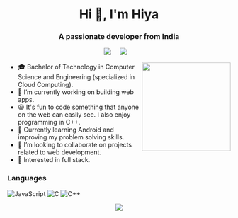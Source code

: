 <h1 align="center">Hi 👋, I'm Hiya</h1>
<h3 align="center">A passionate developer from India</h3>


<p align="center">
  <a href="mailto:devlihiya9@gmail.com"><img src="https://img.shields.io/badge/gmail-%23D14836.svg?&style=for-the-badge&logo=gmail&logoColor=white" /></a>&nbsp;&nbsp;&nbsp;&nbsp;
  <a href="https://www.linkedin.com/in/hiya-devli/"><img src="https://img.shields.io/badge/linkedin-%230077B5.svg?&style=for-the-badge&logo=linkedin&logoColor=white" /></a>&nbsp;&nbsp;&nbsp;&nbsp;
  </p>
  <img align='right' src='https://media.giphy.com/media/bcKmIWkUMCjVm/giphy.gif' width='200"'>

* 🎓   Bachelor of Technology in Computer Science and Engineering (specialized in Cloud Computing).
* 🔭   I’m currently working on building web apps.
* 😀   It's fun to code something that anyone on the web can easily see. I also enjoy programming in C++.
* 🌱   Currently learning Android and improving my problem solving skills.
* 👯   I’m looking to collaborate on projects related to web development.
* 🧐   Interested in full stack.

### Languages

![JavaScript](https://img.shields.io/badge/-JavaScript-000?&logo=JavaScript)
![C](https://img.shields.io/badge/-C-000?&logo=C)
![C++](https://img.shields.io/badge/-C++-000?&logo=c%2b%2b&logoColor=00599C)

<p align="center">
  <img src ="https://github-readme-stats.vercel.app/api/top-langs/?username=hiya0&layout=compact">
</p>

